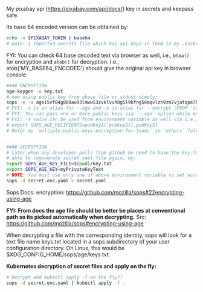 My pixabay api (https://pixabay.com/api/docs/) key in secrets and keepass safe.

Its base 64 encoded version can be obtained by:

```bash
echo -n $PIXABAY_TOKEN | base64 
# note: I imported secrets file which has api keys in them in my .bashrc file.
```

FYI: You can check 64 base decoded text via browser as well, i.e., `btoa()` for encryption and `atob()` for decryption. I.e., atob('MY_BASE64_ENCODED') should give the original api key in browser console.

```bash
#### ENCRYPTION
age-keygen -o key.txt
# now using public key from above file or stdout simply:
sops -e -a age15vf84g080au93lmww53zvklvvh8g5l9kfng56mqvlzn9zm7vjatqpe7hwe secret.yaml > secret.enc.yaml
# FYI: -a is an alias for --age and -e is alias for --encrypt (FROM `sops -h`)
# FYI: You can pass one or more public keys via `--age` option while encrypting, which are separated by commans.
# FYI: -a value can be used from environment variable as well via i.e.,
# export SOPS_AGE_RECIPIENTS=pubKey1[,pubKey2][,pubKey3]
# Refer my `multiple-public-keys-encryption-for-teams` in `others` folder for more info.


#### DECRYPTION
# Later when any developer pulls from github he need to have the key.txt file to be
# able to regenerate secret.yaml file again, by:
export SOPS_AGE_KEY_FILE=$(pwd)/key.txt
export SOPS_AGE_KEY=myPrivateKeyText 
# NOTE: You must use only one of above environment variable to set access to private key for sops.
sops -d secret.enc.yaml > secret.yaml
```

Sops Docs: encryption: https://github.com/mozilla/sops#22encrypting-using-age

**FYI: From docs the age file should be better be places at conventional path so its picked automatically when decrypting.**
Src: https://github.com/mozilla/sops#encrypting-using-age

When decrypting a file with the corresponding identity, sops will look for a text file name keys.txt located in a sops subdirectory of your user configuration directory. On Linux, this would be $XDG_CONFIG_HOME/sops/age/keys.txt.

**Kubernetes decryption of secret files and apply on the fly:**

```bash
# Decrypt and kubectl apply -f on the fly??
sops -d secret.enc.yaml | kubectl apply -f -
```
